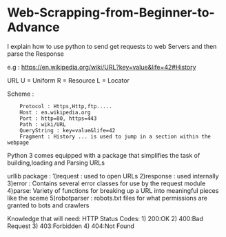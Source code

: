 # Web-Scrapping-from-Beginner-to-Advance

I explain how to use python to send get requests to web Servers and then parse the Response 

e.g : https://en.wikipedia.org/wiki/URL?key=value&life=42#History 

URL
U = Uniform
R = Resource
L = Locator


Scheme :

        Protocol : Https,Http,ftp.....
        Host : en.wikipedia.org
        Port : http=80, https=443
        Path : wiki/URL
        QueryString : key=value&life=42
        Fragment : History ... is used to jump in a section within the webpage

Python 3 comes equipped with a package that simplifies the task of building,loading and Parsing URLs

urllib package : 1)request : used to open URLs
                 2)response : used internally
                 3)error : Contains several error classes for use by the request module
                 4)parse: Variety of functions for breaking up a URL into meaningful pieces like the sceme 
                 5)robotparser : robots.txt files for what permissions are granted to bots and crawlers 
                 
Knowledge that will need:
                          HTTP Status Codes: 1) 200:OK
                                             2) 400:Bad Request
                                             3) 403:Forbidden
                                             4) 404:Not Found
